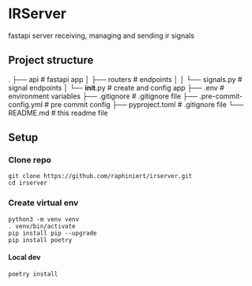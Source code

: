 # IRServer

fastapi server receiving, managing and sending ir signals

## Project structure

.
├── api                       # fastapi app
│   ├── routers               # endpoints
│   │   └── signals.py        # signal endpoints
│   └─- __init__.py           # create and config app
├── .env                      # environment variables
├── .gitignore                # .gitignore file
├── .pre-commit-config.yml    # pre commit config
├── pyproject.toml            # .gitignore file
└── README.md                 # this readme file


## Setup

### Clone repo
```shell script
git clone https://github.com/raphiniert/irserver.git
cd irserver
```

### Create virtual env
```shell script
python3 -m venv venv
. venv/bin/activate
pip install pip --upgrade
pip install poetry
```

#### Local dev

```shell script
poetry install
```
